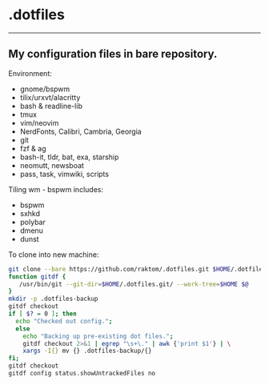 
# .dotfiles
---
## My configuration files in bare repository.

Environment:  
- gnome/bspwm  
- tilix/urxvt/alacritty  
- bash & readline-lib  
- tmux  
- vim/neovim  
- NerdFonts, Calibri, Cambria, Georgia  
- git  
- fzf & ag  
- bash-it, tldr, bat, exa, starship  
- neomutt, newsboat  
- pass, task, vimwiki, scripts  

Tiling wm - bspwm includes:  
- bspwm  
- sxhkd  
- polybar  
- dmenu  
- dunst  

 To clone into new machine:
```bash
git clone --bare https://github.com/raktom/.dotfiles.git $HOME/.dotfiles.git
function gitdf {
   /usr/bin/git --git-dir=$HOME/.dotfiles.git/ --work-tree=$HOME $@
}
mkdir -p .dotfiles-backup
gitdf checkout
if [ $? = 0 ]; then
  echo "Checked out config.";
  else
    echo "Backing up pre-existing dot files.";
    gitdf checkout 2>&1 | egrep "\s+\." | awk {'print $1'} | \
	xargs -I{} mv {} .dotfiles-backup/{}
fi;
gitdf checkout
gitdf config status.showUntrackedFiles no
```


